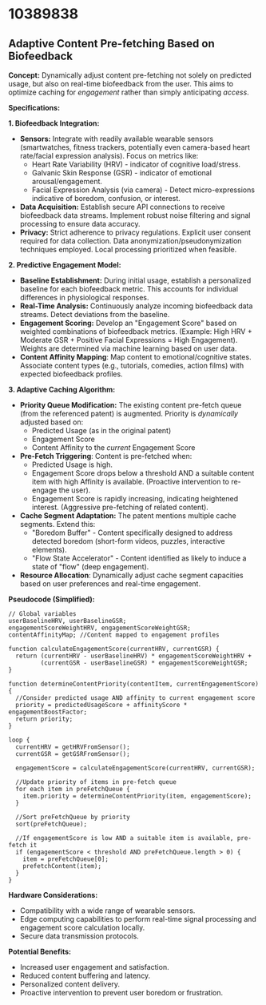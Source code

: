 # 10389838

## Adaptive Content Pre-fetching Based on Biofeedback

**Concept:** Dynamically adjust content pre-fetching not solely on predicted usage, but also on real-time biofeedback from the user. This aims to optimize caching for *engagement* rather than simply anticipating *access*.

**Specifications:**

**1. Biofeedback Integration:**

*   **Sensors:** Integrate with readily available wearable sensors (smartwatches, fitness trackers, potentially even camera-based heart rate/facial expression analysis).  Focus on metrics like:
    *   Heart Rate Variability (HRV) - indicator of cognitive load/stress.
    *   Galvanic Skin Response (GSR) - indicator of emotional arousal/engagement.
    *   Facial Expression Analysis (via camera) - Detect micro-expressions indicative of boredom, confusion, or interest.
*   **Data Acquisition:**  Establish secure API connections to receive biofeedback data streams. Implement robust noise filtering and signal processing to ensure data accuracy.
*   **Privacy:**  Strict adherence to privacy regulations.  Explicit user consent required for data collection. Data anonymization/pseudonymization techniques employed.  Local processing prioritized when feasible.

**2. Predictive Engagement Model:**

*   **Baseline Establishment:**  During initial usage, establish a personalized baseline for each biofeedback metric. This accounts for individual differences in physiological responses.
*   **Real-Time Analysis:** Continuously analyze incoming biofeedback data streams. Detect deviations from the baseline.
*   **Engagement Scoring:**  Develop an "Engagement Score" based on weighted combinations of biofeedback metrics. (Example: High HRV + Moderate GSR + Positive Facial Expressions = High Engagement). Weights are determined via machine learning based on user data.
*   **Content Affinity Mapping**: Map content to emotional/cognitive states. Associate content types (e.g., tutorials, comedies, action films) with expected biofeedback profiles.

**3. Adaptive Caching Algorithm:**

*   **Priority Queue Modification:**  The existing content pre-fetch queue (from the referenced patent) is augmented.  Priority is *dynamically* adjusted based on:
    *   Predicted Usage (as in the original patent)
    *   Engagement Score
    *   Content Affinity to the *current* Engagement Score
*   **Pre-Fetch Triggering**:  Content is pre-fetched when:
    *   Predicted Usage is high.
    *   Engagement Score drops below a threshold AND a suitable content item with high Affinity is available. (Proactive intervention to re-engage the user).
    *   Engagement Score is rapidly increasing, indicating heightened interest.  (Aggressive pre-fetching of related content).
*   **Cache Segment Adaptation:** The patent mentions multiple cache segments. Extend this:
    *   "Boredom Buffer" - Content specifically designed to address detected boredom (short-form videos, puzzles, interactive elements).
    *   "Flow State Accelerator" -  Content identified as likely to induce a state of "flow" (deep engagement).
*   **Resource Allocation**: Dynamically adjust cache segment capacities based on user preferences and real-time engagement.

**Pseudocode (Simplified):**

```
// Global variables
userBaselineHRV, userBaselineGSR;
engagementScoreWeightHRV, engagementScoreWeightGSR;
contentAffinityMap; //Content mapped to engagement profiles

function calculateEngagementScore(currentHRV, currentGSR) {
  return (currentHRV - userBaselineHRV) * engagementScoreWeightHRV +
         (currentGSR - userBaselineGSR) * engagementScoreWeightGSR;
}

function determineContentPriority(contentItem, currentEngagementScore) {
  //Consider predicted usage AND affinity to current engagement score
  priority = predictedUsageScore + affinityScore * engagementBoostFactor;
  return priority;
}

loop {
  currentHRV = getHRVFromSensor();
  currentGSR = getGSRFromSensor();

  engagementScore = calculateEngagementScore(currentHRV, currentGSR);

  //Update priority of items in pre-fetch queue
  for each item in preFetchQueue {
    item.priority = determineContentPriority(item, engagementScore);
  }

  //Sort preFetchQueue by priority
  sort(preFetchQueue);

  //If engagementScore is low AND a suitable item is available, pre-fetch it
  if (engagementScore < threshold AND preFetchQueue.length > 0) {
    item = preFetchQueue[0];
    prefetchContent(item);
  }
}

```

**Hardware Considerations:**

*   Compatibility with a wide range of wearable sensors.
*   Edge computing capabilities to perform real-time signal processing and engagement score calculation locally.
*   Secure data transmission protocols.

**Potential Benefits:**

*   Increased user engagement and satisfaction.
*   Reduced content buffering and latency.
*   Personalized content delivery.
*   Proactive intervention to prevent user boredom or frustration.